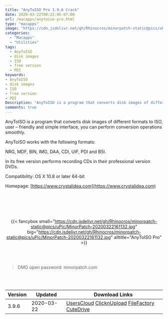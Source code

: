 ```yaml
---
title: "AnyToISO Pro 3.9.6 Crack"
date: 2020-03-22T00:22:05-07:00
url: /macapps/anytoiso-pro.html
type: "macapps"
image: "https://cdn.jsdelivr.net/gh/Rhinocros/minorpatch-static@pics/uPic/qysJ4k.png"
categories:
  - "Macapps"
  - "Utilities"
tags:
  - AnyToISO
  - disk images
  - ISO
  - free version
  - PDI
keywords:
- AnyToISO
- disk images
- ISO
- free version
- PDI
Description: "AnyToISO is a program that converts disk images of different formats to ISO, user – friendly and simple interface, you can perform conversion operations smoothly"
comments: true
---
```


AnyToISO is a program that converts disk images of different formats to ISO, user – friendly and simple interface, you can perform conversion operations smoothly.

AnyToISO works with the following formats:

NRG, MDF, BIN, IMG, DAA, CDI, UIF, PDI and B5I.

In its free version performs recording CDs in their professional version DVDs.  

Compatibility: OS X 10.8 or later 64-bit

Homepage: [https://www.crystalidea.com](https://www.crystalidea.com)

<br/>
<br/>
<script async src="https://pagead2.googlesyndication.com/pagead/js/adsbygoogle.js"></script>
<ins class="adsbygoogle"
     style="display:block; text-align:center;"
     data-ad-layout="in-article"
     data-ad-format="fluid"
     data-ad-client="ca-pub-8746275014476192"
     data-ad-slot="5144997159"></ins>
<script>
     (adsbygoogle = window.adsbygoogle || []).push({});
</script>
<br/>
<br/>


<center>

{{< fancybox small="https://cdn.jsdelivr.net/gh/Rhinocros/minorpatch-static@pics/uPic/MinorPatch-20200322161132.jpg" big="https://cdn.jsdelivr.net/gh/Rhinocros/minorpatch-static@pics/uPic/MinorPatch-20200322161132.jpg" alttitle="AnyToISO Pro" >}}

</center>

<br/>
<br/>


> DMG open password: minorpatch.com

<br/>

<br/>
<div id="history_version" class="history_version">

| Version | Updated | Download Links |
| ---- | ---- | ---- |
| 3.9.6 | 2020-03-22 | [UsersCloud](https://ouo.io/DbOqHu)   [ClicknUpload](https://ouo.io/88mNg0)   [FileFactory](https://ouo.io/WlNjNXv)   [CuteDrive](https://ouo.io/qaWHCe) |

</div>
